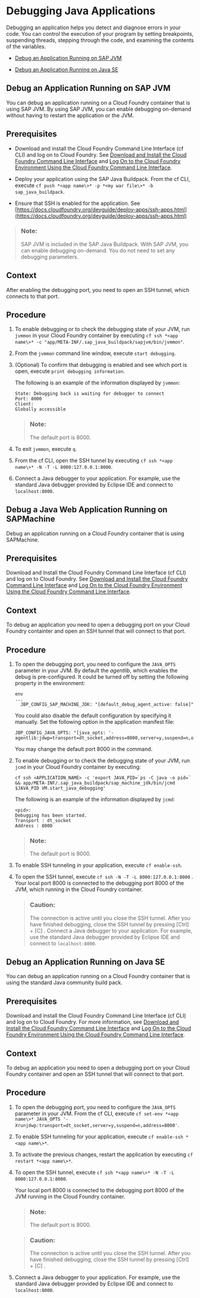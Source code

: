 <!-- loio1e7376fa1a8a4cefbed5c87693af4e6a -->

# Debugging Java Applications



Debugging an application helps you detect and diagnose errors in your code. You can control the execution of your program by setting breakpoints, suspending threads, stepping through the code, and examining the contents of the variables.

-   [Debug an Application Running on SAP JVM](Debugging_Java_Applications_1e7376f.md#loioef7fbdb61ae44d83a96c0ba48e829032)

-   [Debug an Application Running on Java SE](Debugging_Java_Applications_1e7376f.md#loio0d6e305f08574bca811d42b55c3c0b47)


 <a name="loioef7fbdb61ae44d83a96c0ba48e829032"/>

<!-- loioef7fbdb61ae44d83a96c0ba48e829032 -->

## Debug an Application Running on SAP JVM

You can debug an application running on a Cloud Foundry container that is using SAP JVM. By using SAP JVM, you can enable debugging on-demand without having to restart the application or the JVM.



<a name="loioef7fbdb61ae44d83a96c0ba48e829032__prereq_ef3_52t_gcb"/>

## Prerequisites

-   Download and install the Cloud Foundry Command Line Interface \(cf CLI\) and log on to Cloud Foundry. See [Download and Install the Cloud Foundry Command Line Interface](../50-administration-and-ops/Download_and_Install_the_Cloud_Foundry_Command_Line_Interface_4ef907a.md) and [Log On to the Cloud Foundry Environment Using the Cloud Foundry Command Line Interface](../50-administration-and-ops/Log_On_to_the_Cloud_Foundry_Environment_Using_the_Cloud_Foundry_Command_Line_Interface_7a37d66.md).

-   Deploy your application using the SAP Java Buildpack. From the cf CLI, execute `cf push *<app name\>* -p *<my war file\>* -b sap_java_buildpack`.

-   Ensure that SSH is enabled for the application. See [https://docs.cloudfoundry.org/devguide/deploy-apps/ssh-apps.html](https://docs.cloudfoundry.org/devguide/deploy-apps/ssh-apps.html) 


> ### Note:  
> SAP JVM is included in the SAP Java Buildpack. With SAP JVM, you can enable debugging on-demand. You do not need to set any debugging parameters.



## Context

After enabling the debugging port, you need to open an SSH tunnel, which connects to that port.



## Procedure

1.  To enable debugging or to check the debugging state of your JVM, run `jvmmon` in your Cloud Foundry container by executing `cf ssh *<app name\>* -c "app/META-INF/.sap_java_buildpack/sapjvm/bin/jvmmon"`.

2.  From the `jvmmon` command line window, execute `start debugging`.

3.  \(Optional\) To confirm that debugging is enabled and see which port is open, execute `print debugging information`.

    The following is an example of the information displayed by `jvmmon`:

    ```
    State: Debugging back is waiting for debugger to connect
    Port: 8000
    Client:
    Globally accessible
    ```

    > ### Note:  
    > The default port is 8000.

4.  To exit `jvmmon`, execute `q`.

5.  From the cf CLI, open the SSH tunnel by executing `cf ssh *<app name\>* -N -T -L 8000:127.0.0.1:8000`.

6.  Connect a Java debugger to your application. For example, use the standard Java debugger provided by Eclipse IDE and connect to `localhost:8000`.


 <a name="loiof7fa9f367c644e34b87e6518f7724ccb"/>

<!-- loiof7fa9f367c644e34b87e6518f7724ccb -->

## Debug a Java Web Application Running on SAPMachine

Debug an application running on a Cloud Foundry container that is using SAPMachine.



<a name="loiof7fa9f367c644e34b87e6518f7724ccb__prereq_ih3_1v5_gjb"/>

## Prerequisites

Download and Install the Cloud Foundry Command Line Interface \(cf CLI\) and log on to Cloud Foundry. See [Download and Install the Cloud Foundry Command Line Interface](../50-administration-and-ops/Download_and_Install_the_Cloud_Foundry_Command_Line_Interface_4ef907a.md) and [Log On to the Cloud Foundry Environment Using the Cloud Foundry Command Line Interface](../50-administration-and-ops/Log_On_to_the_Cloud_Foundry_Environment_Using_the_Cloud_Foundry_Command_Line_Interface_7a37d66.md).



## Context

To debug an application you need to open a debugging port on your Cloud Foundry containter and open an SSH tunnel that will connect to that port.



## Procedure

1.  To open the debugging port, you need to configure the `JAVA_OPTS` parameter in your JVM. By default the *agentlib*, which enables the debug is pre-configured. It could be turned off by setting the following property in the environment:

    ```
    env
    ...
      JBP_CONFIG_SAP_MACHINE_JDK: "[default_debug_agent_active: false]"
    ```

    You could also disable the default configuration by specifying it manually. Set the following option in the application manifest file:

    ```
    JBP_CONFIG_JAVA_OPTS: "[java_opts: '-agentlib:jdwp=transport=dt_socket,address=8000,server=y,suspend=n,onjcmd=y']"
    ```

    You may change the default port 8000 in the command.

2.  To enable debugging or to check the debugging state of your JVM, run `jcmd` in your Cloud Foundry container by executing:

    ```
    cf ssh <APPLICATION_NAME> -c 'export JAVA_PID=`ps -C java -o pid=` && app/META-INF/.sap_java_buildpack/sap_machine_jdk/bin/jcmd $JAVA_PID VM.start_java_debugging'
    ```

    The following is an example of the information displayed by `jcmd`:

    ```
    <pid>:
    Debugging has been started.
    Transport : dt_socket
    Address : 8000
    ```

    > ### Note:  
    > The default port is 8000.

3.  To enable SSH tunneling in your application, execute `cf enable-ssh`.

4.  To open the SSH tunnel, execute `cf ssh -N -T -L 8000:127.0.0.1:8000` . Your local port 8000 is connected to the debugging port 8000 of the JVM, which running in the Cloud Foundry container.

    > ### Caution:  
    > The connection is active until you close the SSH tunnel. After you have finished debugging, close the SSH tunnel by pressing  [Ctrl\] + [C\]  . Connect a Java debugger to your application. For example, use the standard Java debugger provided by Eclipse IDE and connect to `localhost:8000`.


 <a name="loio0d6e305f08574bca811d42b55c3c0b47"/>

<!-- loio0d6e305f08574bca811d42b55c3c0b47 -->

## Debug an Application Running on Java SE

You can debug an application running on a Cloud Foundry container that is using the standard Java community build pack.



<a name="loio0d6e305f08574bca811d42b55c3c0b47__prereq_jzx_s2t_gcb"/>

## Prerequisites

Download and install the Cloud Foundry Command Line Interface \(cf CLI\) and log on to Cloud Foundry. For more information, see [Download and Install the Cloud Foundry Command Line Interface](../50-administration-and-ops/Download_and_Install_the_Cloud_Foundry_Command_Line_Interface_4ef907a.md) and [Log On to the Cloud Foundry Environment Using the Cloud Foundry Command Line Interface](../50-administration-and-ops/Log_On_to_the_Cloud_Foundry_Environment_Using_the_Cloud_Foundry_Command_Line_Interface_7a37d66.md).



## Context

To debug an application you need to open a debugging port on your Cloud Foundry container and open an SSH tunnel that will connect to that port.



## Procedure

1.  To open the debugging port, you need to configure the `JAVA_OPTS` parameter in your JVM. From the cf CLI, execute `cf set-env *<app name\>* JAVA_OPTS '-Xrunjdwp:transport=dt_socket,server=y,suspend=n,address=8000'`.

2.  To enable SSH tunneling for your application, execute `cf enable-ssh *<app name\>*`.

3.  To activate the previous changes, restart the application by executing `cf restart *<app name\>*`.

4.  To open the SSH tunnel, execute `cf ssh *<app name\>* -N -T -L 8000:127.0.0.1:8000`.

    Your local port 8000 is connected to the debugging port 8000 of the JVM running in the Cloud Foundry container.

    > ### Note:  
    > The default port is 8000.

    > ### Caution:  
    > The connection is active until you close the SSH tunnel. After you have finished debugging, close the SSH tunnel by pressing  [Ctrl\] + [C\] .

5.  Connect a Java debugger to your application. For example, use the standard Java debugger provided by Eclipse IDE and connect to `localhost:8000`.



